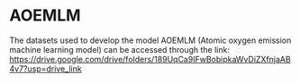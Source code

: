 # AOEMLM

The datasets used to develop the model AOEMLM (Atomic oxygen emission machine learning model) can be accessed through the link:
https://drive.google.com/drive/folders/189UqCa9IFwBobipkaWvDiZXfnjaAB4v7?usp=drive_link

